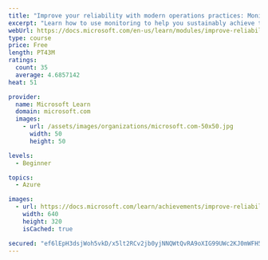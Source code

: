 ```yaml
---
title: "Improve your reliability with modern operations practices: Monitoring"
excerpt: "Learn how to use monitoring to help you sustainably achieve the appropriate level of reliability in your systems, services, and products."
webUrl: https://docs.microsoft.com/en-us/learn/modules/improve-reliability-monitoring/
type: course
price: Free
length: PT43M
ratings:
  count: 35
  average: 4.6857142
heat: 51

provider:
  name: Microsoft Learn
  domain: microsoft.com
  images:
    - url: /assets/images/organizations/microsoft.com-50x50.jpg
      width: 50
      height: 50

levels:
  - Beginner

topics:
  - Azure

images:
  - url: https://docs.microsoft.com/learn/achievements/improve-reliability-monitoring-social.png
    width: 640
    height: 320
    isCached: true

secured: "ef6lEpH3dsjWoh5vkD/x5lt2RCv2jb0yjNNQWtQvRA9oXIG99UWc2KJ0mWFH5PT9v9gyTlCua7FGMcVLrWOZSu3uEO4/HegGrdfgNSDLw40SegExE6n+TOvdUwWywxgN7zKM6ifkG/x7yJ0YIibFujMNZALaaEF5B7IzHo8Mr2IDlM4oYFskMFLR+U2r/C4FZO4IMbPxsLvQoot4w6q05bhI6+mgINEr/niATJ9t7aN3WuClccy5wAimTEIaBkYryaqiFrseeSXJSbyOl1BQnwzj2+mlvsx2ei/Oq8XWN5a3dH3WHMqHcmBDmTcNDGXiM3rtjm5z9ZJbBVUCKK8/e/PG+uhz2AspQUOR2sevXYfVhXzcadWZGONMqapXoYm7NG09LgZXt0P088q4f0GM1fcywM7bAwcBknGe5roKriE=;vLFMi1ZXzpTWsN/s4EuMcg=="
---
```


